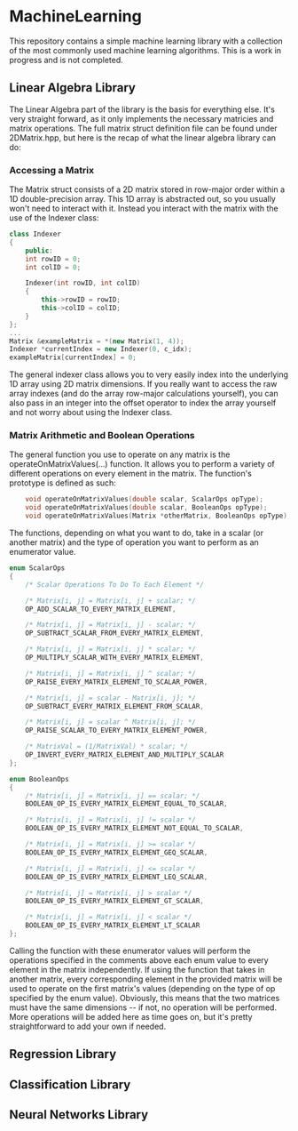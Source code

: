 # MachineLearning

This repository contains a simple machine learning library with a collection of the most commonly used machine learning algorithms. This is a work in progress and is not completed.

## Linear Algebra Library
The Linear Algebra part of the library is the basis for everything else. It's very straight forward, as it only implements the necessary matricies and matrix operations. The full matrix struct definition file can be found under 2DMatrix.hpp, but here is the recap of what the linear algebra library can do:
### Accessing a Matrix
The Matrix struct consists of a 2D matrix stored in row-major order within a 1D double-precision array. This 1D array is abstracted out, so you usually won't need to interact with it. Instead you interact with the matrix with the use of the Indexer class:
```C++
class Indexer
{
	public:
	int rowID = 0;
	int colID = 0;

	Indexer(int rowID, int colID)
	{
		this->rowID = rowID;
		this->colID = colID;
	}
};
...
Matrix &exampleMatrix = *(new Matrix(1, 4));
Indexer *currentIndex = new Indexer(0, c_idx);
exampleMatrix[currentIndex] = 0;
```
The general indexer class allows you to very easily index into the underlying 1D array using 2D matrix dimensions. If you really want to access the raw array indexes (and do the array row-major calculations yourself), you can also pass in an integer into the offset operator to index the array yourself and not worry about using the Indexer class.
### Matrix Arithmetic and Boolean Operations
The general function you use to operate on any matrix is the operateOnMatrixValues(...) function. It allows you to perform a variety of different operations on every element in the matrix. The function's prototype is defined as such:
```C++
	void operateOnMatrixValues(double scalar, ScalarOps opType);
	void operateOnMatrixValues(double scalar, BooleanOps opType);
	void operateOnMatrixValues(Matrix *otherMatrix, BooleanOps opType);
```
The functions, depending on what you want to do, take in a scalar (or another matrix) and the type of operation you want to perform as an enumerator value.
```C++
enum ScalarOps
{
	/* Scalar Operations To Do To Each Element */

	/* Matrix[i, j] = Matrix[i, j] + scalar; */
	OP_ADD_SCALAR_TO_EVERY_MATRIX_ELEMENT,

	/* Matrix[i, j] = Matrix[i, j] - scalar; */
	OP_SUBTRACT_SCALAR_FROM_EVERY_MATRIX_ELEMENT,

	/* Matrix[i, j] = Matrix[i, j] * scalar; */
	OP_MULTIPLY_SCALAR_WITH_EVERY_MATRIX_ELEMENT,

	/* Matrix[i, j] = Matrix[i, j] ^ scalar; */
	OP_RAISE_EVERY_MATRIX_ELEMENT_TO_SCALAR_POWER,

	/* Matrix[i, j] = scalar - Matrix[i, j]; */
	OP_SUBTRACT_EVERY_MATRIX_ELEMENT_FROM_SCALAR,

	/* Matrix[i, j] = scalar ^ Matrix[i, j]; */
	OP_RAISE_SCALAR_TO_EVERY_MATRIX_ELEMENT_POWER,

	/* MatrixVal = (1/MatrixVal) * scalar; */	
	OP_INVERT_EVERY_MATRIX_ELEMENT_AND_MULTIPLY_SCALAR
};

enum BooleanOps
{
	/* Matrix[i, j] = Matrix[i, j] == scalar; */
	BOOLEAN_OP_IS_EVERY_MATRIX_ELEMENT_EQUAL_TO_SCALAR,

	/* Matrix[i, j] = Matrix[i, j] != scalar */
	BOOLEAN_OP_IS_EVERY_MATRIX_ELEMENT_NOT_EQUAL_TO_SCALAR,

	/* Matrix[i, j] = Matrix[i, j] >= scalar */
	BOOLEAN_OP_IS_EVERY_MATRIX_ELEMENT_GEQ_SCALAR,

	/* Matrix[i, j] = Matrix[i, j] <= scalar */
	BOOLEAN_OP_IS_EVERY_MATRIX_ELEMENT_LEQ_SCALAR,

	/* Matrix[i, j] = Matrix[i, j] > scalar */
	BOOLEAN_OP_IS_EVERY_MATRIX_ELEMENT_GT_SCALAR,

	/* Matrix[i, j] = Matrix[i, j] < scalar */
	BOOLEAN_OP_IS_EVERY_MATRIX_ELEMENT_LT_SCALAR
};
```
Calling the function with these enumerator values will perform the operations specified in the comments above each enum value to every element in the matrix independently. If using the function that takes in another matrix, every corresponding element in the provided matrix will be used to operate on the first matrix's values (depending on the type of op specified by the enum value). Obviously, this means that the two matrices must have the same dimensions -- if not, no operation will be performed. More operations will be added here as time goes on, but it's pretty straightforward to add your own if needed.
## Regression Library
## Classification Library
## Neural Networks Library
